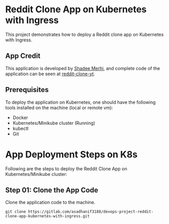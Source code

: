 # Reddit Clone App on Kubernetes with Ingress
This project demonstrates how to deploy a Reddit clone app on Kubernetes with Ingress.

## App Credit
This application is developed by [Shadee Merhi](https://github.com/shadeemerhi), and complete code of the application can be seen at [reddit-clone-yt](https://github.com/shadeemerhi/reddit-clone-yt.git). 
 

## Prerequisites
To deploy the application on Kubernetes, one should have the following tools installed on the machine (local or remote vm): 

- Docker
- Kubernetes/Minikube cluster (Running)
- kubectl
- Git

# App Deployment Steps on K8s  
Following are the steps to deploy the Reddit Clone App on Kubernetes/Minikube cluster: 

## Step 01: Clone the App Code 
Clone the application code to the machine. 

`git clone https://gitlab.com/asadhanif3188/devops-project-reddit-clone-app-kubernetes-with-ingress.git`

